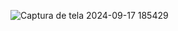 
![Captura de tela 2024-09-17 185429](https://github.com/user-attachments/assets/0d70d388-6a39-4224-90d6-ff55b044fe50)

